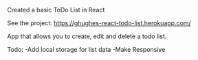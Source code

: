 Created a basic ToDo List in React

See the project: https://ghughes-react-todo-list.herokuapp.com/

App that allows you to create, edit and delete a todo list.

Todo:
-Add local storage for list data
-Make Responsive
